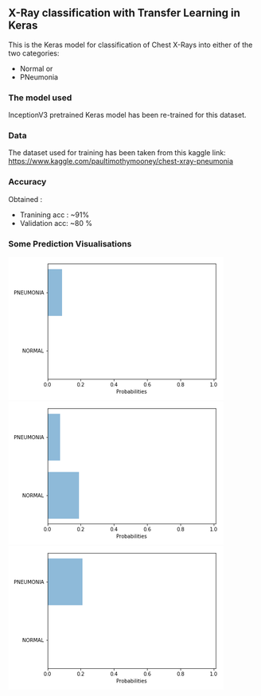 ## X-Ray classification with Transfer Learning in Keras

This is the Keras model for classification of Chest X-Rays into either of the two categories:
* Normal or 
* PNeumonia

### The model used
InceptionV3 pretrained Keras model has been re-trained for this dataset. 

### Data
The dataset used for training has been taken from this kaggle link: https://www.kaggle.com/paultimothymooney/chest-xray-pneumonia

### Accuracy
Obtained :
* Tranining acc : ~91%
* Validation acc: ~80 %

### Some Prediction Visualisations
![](https://github.com/yashprakash13/XRays-Classification-Transfer-Learning-in-Keras/blob/master/out1.png)  ![](https://github.com/yashprakash13/XRays-Classification-Transfer-Learning-in-Keras/blob/master/out2.png)
![](https://github.com/yashprakash13/XRays-Classification-Transfer-Learning-in-Keras/blob/master/out3.png)
